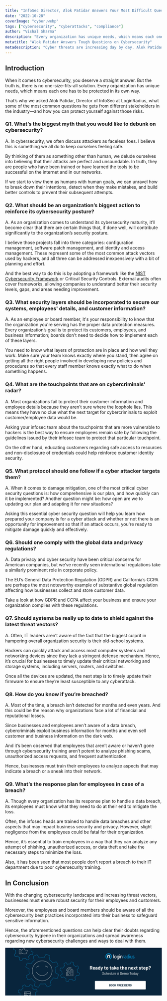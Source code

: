 ```yaml
---
title: "InfoSec Director, Alok Patidar Answers Your Most Difficult Questions on Cybersecurity"
date: "2022-10-28"
coverImage: "cyber.webp"
tags: ["cybersecurity", "cyberattacks", "compliance"]
author: "Vishal Sharma"
description: "Every organization has unique needs, which means each one has to be protected in its own way. Therefore, we asked Alok Patidar to chip in. As the Director of Information Security at LoginRadius, he’s dedicated his career to helping businesses protect themselves from cyber criminals."
metatitle: "Alok Patidar Answers Tough Questions on Cybersecurity"
metadescription: "Cyber threats are increasing day by day. Alok Patidar, infosec manager at LoginRadius, shares a list of questions to ask your IT heads to ensure robust security."
---
```


## Introduction 

When it comes to cybersecurity, you deserve a straight answer. But the truth is, there is no one-size-fits-all solution. Every organization has unique needs, which means each one has to be protected in its own way.

That’s why we asked Alok Patidar, Director of InfoSec at LoginRadius, what some of the most common questions he gets from different stakeholders in the industry—and how you can protect yourself against those risks.


### Q1. What’s the biggest myth that you would like to debunk on cybersecurity?

A. In cybersecurity, we often discuss attackers as faceless foes. I believe this is something we all do to keep ourselves feeling safe. 

By thinking of them as something other than human, we delude ourselves into believing that their attacks are perfect and unsoundable. In truth, they are people who have been trained or have learned the tools to be successful on the internet and in our networks. 

If we start to view them as humans with human goals, we can unravel how to break down their intentions, detect when they make mistakes, and build better controls to prevent their subsequent attempts.


### Q2. What should be an organization’s biggest action to reinforce its cybersecurity posture?

A. As an organization comes to understand its cybersecurity maturity, it’ll become clear that there are certain things that, if done well, will contribute significantly to the organization’s security posture. 

I believe those projects fall into three categories: configuration management, software patch management, and identity and access management. These represent some of the most common attack vectors used by hackers, and all three can be addressed inexpensively with a bit of planning and effort.

And the best way to do this is by adopting a framework like the [NIST Cybersecurity Framework](https://www.loginradius.com/compliance-list/nist-cybersecurity-framework/) or Critical Security Controls. External audits often cover frameworks, allowing companies to understand better their security levels, gaps, and areas needing improvement.


### Q3. What security layers should be incorporated to secure our systems, employees' details, and customer information? 

A. As an employee or board member, it's your responsibility to know that the organization you're serving has the proper data protection measures. Every organization’s goal is to protect its customers, employees, and business information; boards don't need to decide how to implement each of these layers. 

You need to know what layers of protection are in place and how well they work. Make sure your team knows exactly where you stand, then agree on getting all the right people involved in developing new policies and procedures so that every staff member knows exactly what to do when something happens.


### Q4. What are the touchpoints that are on cybercriminals’ radar? 

A. Most organizations fail to protect their customer information and employee details because they aren’t sure where the loophole lies. This means they have no clue what the next target for cybercriminals to exploit customer/employee data would be. 

Asking your infosec team about the touchpoints that are more vulnerable to hackers is the best way to ensure employees remain safe by following the guidelines issued by their infosec team to protect that particular touchpoint. 

On the other hand, educating customers regarding safe access to resources and non-disclosure of credentials could help reinforce customer identity security. 


### Q5. What protocol should one follow if a cyber attacker targets them?

A. When it comes to damage mitigation, one of the most critical cyber security questions is: how comprehensive is our plan, and how quickly can it be implemented? Another question might be: how open are we to updating our plan and adapting it for new situations?

Asking this essential cyber security question will help you learn how prepared your company is for a cyber attack and whether or not there is an opportunity for improvement so that if an attack occurs, you're ready to mitigate damage quickly and effectively. 


### Q6. Should one comply with the global data and privacy regulations? 

A. Data privacy and cyber security have been critical concerns for American companies, but we’ve recently seen international regulations take a similarly prominent role in corporate policy. 

The EU’s General Data Protection Regulation (GDPR) and California’s CCPA are perhaps the most noteworthy example of substantive global regulation affecting how businesses collect and store customer data. 

Take a look at how GDPR and CCPA affect your business and ensure your organization complies with these regulations. 


### Q7. Should systems be really up to date to shield against the latest threat vectors? 

A. Often, IT leaders aren’t aware of the fact that the biggest culprit in hampering overall organization security is their old-school systems. 

Hackers can quickly attack and access most computer systems and networking devices since they lack a stringent defense mechanism. Hence, it’s crucial for businesses to timely update their critical networking and storage systems, including servers, routers, and switches. 

Once all the devices are updated, the next step is to timely update their firmware to ensure they’re least susceptible to any cyberattack. 


### Q8. How do you know if you’re breached?

A. Most of the time, a breach isn’t detected for months and even years. And this could be the reason why organizations face a lot of financial and reputational losses. 

Since businesses and employees aren’t aware of a data breach, cybercriminals exploit business information for months and even sell customer and business information on the dark web. 

And it’s been observed that employees that aren’t aware or haven’t gone through cybersecurity training aren’t potent to analyze phishing scams, unauthorized access requests, and frequent authentication. 

Hence, businesses must train their employees to analyze aspects that may indicate a breach or a sneak into their network. 


### Q9. What’s the response plan for employees in case of a breach? 

A. Though every organization has its response plan to handle a data breach, its employees must know what they need to do at their end to mitigate the loss. 

Often, the infosec heads are trained to handle data breaches and other aspects that may impact business security and privacy. However, slight negligence from the employees could be fatal for their organization. 

Hence, it’s essential to train employees in a way that they can analyze any attempt of phishing, unauthorized access, or data theft and take the necessary steps to minimize the loss. 

Also, it has been seen that most people don’t report a breach to their IT department due to poor cybersecurity training. 


## In Conclusion 

With the changing cybersecurity landscape and increasing threat vectors, businesses must ensure robust security for their employees and customers. 

Moreover, the employees and board members should be aware of all the cybersecurity best practices incorporated into their business to safeguard sensitive information. 

Hence, the aforementioned questions can help clear their doubts regarding cybersecurity hygiene in their organizations and spread awareness regarding new cybersecurity challenges and ways to deal with them. 



[![book-a-demo-loginradius](../../assets/book-a-demo-loginradius.webp)](https://www.loginradius.com/contact-us?utm_source=blog&utm_medium=web&utm_campaign=alok-patidar-answers-cybersecurity-questions)
